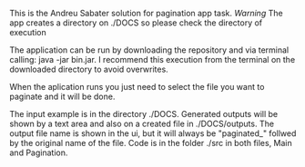 This is the Andreu Sabater solution for pagination app task.
*Warning*
The app creates a directory on ./DOCS so please check the directory of execution

The application can be run by downloading the repository and via terminal calling: java -jar bin.jar.
I recommend this execution from the terminal on the downloaded directory to avoid overwrites.

When the aplication runs you just need to select the file you want to paginate and it will be done.

The input example is in the directory ./DOCS.
Generated outputs will be shown by a text area and also on a created file in ./DOCS/outputs.
The output file name is shown in the ui, but it will always be "paginated_" follwed by the original name of the file.
Code is in the folder ./src in both files, Main and Pagination.
